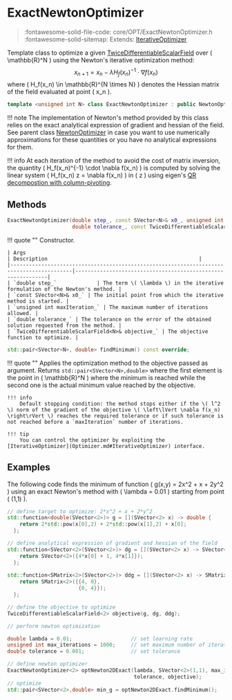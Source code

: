 # ExactNewtonOptimizer

> :fontawesome-solid-file-code: core/OPT/ExactNewtonOptimizer.h &nbsp;&nbsp;&nbsp;&nbsp;&nbsp;&nbsp; :fontawesome-solid-sitemap: Extends: [IterativeOptimizer](Optimizer.md#IterativeOptimizer)
	
Template class to optimize a given [TwiceDifferentiableScalarField](TwiceDifferentiableScalarField.md) over \( \mathbb{R}^N \) using the Newton's iterative optimization method:
$$ x_{n+1} = x_{n} - \lambda H_f(x_n)^{-1} \cdot \nabla f(x_n) $$
where \( H_f(x_n) \in \mathbb{R}^{N \times N} \) denotes the Hessian matrix of the field evaluated at point \( x_n \).

``` c++
template <unsigned int N> class ExactNewtonOptimizer : public NewtonOptimizer<N> { ... };
```

!!! note
	The implementation of Newton's method provided by this class relies on the exact analytical expression of gradient and hessian of the field. See parent class [NewtonOptimizer](NewtonOptimizer.md) in case you want to use numerically approximations for these quantities or you have no analytical expressions for them.

!!! info
	At each iteration of the method to avoid the cost of matrix inversion, the quantity \( H_f(x_n)^{-1} \cdot \nabla f(x_n) \) is computed by solving the linear system \( H_f(x_n) z = \nabla f(x_n) \) in \( z \) using eigen's [QR decompostion with column-pivoting](https://eigen.tuxfamily.org/dox/classEigen_1_1ColPivHouseholderQR.html).

## Methods

``` c++
ExactNewtonOptimizer(double step_, const SVector<N>& x0_, unsigned int maxIteration_,
                     double tolerance_, const TwiceDifferentiableScalarField<N>& objective_)
```

!!! quote ""
	Constructor.

    | Args                                                                                          | Description                                                 |
    |------------------------------------------------------------------------------------------|-------------------------------------------------------------|
    | `double step_`             | The term \( \lambda \) in the iterative formulation of the Newton's method. |
    | `const SVector<N>& x0_` | The initial point from which the iterative method is started. |
	| `unsigned int maxIteration_` | The maximum number of iterations allowed. |
	| `double tolerance_` | The tolerance on the error of the obtained solution requested from the method. |
    | `TwiceDifferentiableScalarField<N>& objective_` | The objective function to optimize. |



``` c++
std::pair<SVector<N>, double> findMinimum() const override;
```

!!! quote ""
	Applies the optimization method to the objective passed as argument. Returns `std::pair<SVector<N>,double>` where the first element is the point in \( \mathbb{R}^N \) where the minimum is reached while the second one is the actual minimum value reached by the objective.
	
	!!! info
		Default stopping condition: the method stops either if the \( l^2 \) norm of the gradient of the objective \( \left\lVert \nabla f(x_n) \right\rVert \) reaches the required tolerance or if such tolerance is not reached before a `maxIteration` number of iterations.
	
	!!! tip
	    You can control the optimizer by exploiting the [IterativeOptimizer](Optimizer.md#IterativeOptimizer) interface.


## Examples

The following code finds the minimum of function \( g(x,y) = 2x^2 + x + 2y^2 \) using an exact Newton's method with \( \lambda = 0.01 \) starting from point \( (1,1) \).

``` c++ linenums="1"
// define target to optimize: 2*x^2 + x + 2*y^2
std::function<double(SVector<2>)> g = [](SVector<2> x) -> double { 
	return 2*std::pow(x[0],2) + 2*std::pow(x[1],2) + x[0]; 
  };

// define analytical expression of gradient and hessian of the field
std::function<SVector<2>(SVector<2>)> dg = [](SVector<2> x) -> SVector<2> { 
	return SVector<2>({4*x[0] + 1, 4*x[1]}); 
  };
  
std::function<SMatrix<2>(SVector<2>)> ddg = [](SVector<2> x) -> SMatrix<2> { 
	return SMatrix<2>({{4, 0},
                       {0, 4}});
  };

// define the objective to optimize
TwiceDifferentiableScalarField<2> objective(g, dg, ddg);

// perform newton optimization

double lambda = 0.01;                   // set learning rate
unsigned int max_iterations = 1000;     // set maximum number of iterations
double tolerance = 0.001;               // set tolerance

// define newton optimizer
ExactNewtonOptimizer<2> optNewton2DExact(lambda, SVector<2>(1,1), max_iterations, 
                                         tolerance, objective);
// optimize
std::pair<SVector<2>,double> min_g = optNewton2DExact.findMinimum();
```

